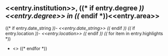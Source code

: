 ## \<<entry.institution>>, ((\* if entry.degree *))\<<entry.degree>> in ((* endif \*))\<<entry.area>>

((\* if entry.date_string *))- \<<entry.date_string>>
((* endif *))
((* if entry.location *))- \<<entry.location>>
((* endif *))
((* for item in entry.highlights \*))

- \<<item>>
  ((\* endfor \*))
